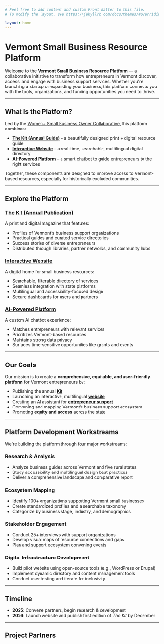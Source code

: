 ```yaml
---
# Feel free to add content and custom Front Matter to this file.
# To modify the layout, see https://jekyllrb.com/docs/themes/#overriding-theme-defaults

layout: home
---
```

# Vermont Small Business Resource Platform

Welcome to the **Vermont Small Business Resource Platform** — a collaborative initiative to transform how entrepreneurs in Vermont discover, access, and engage with business support services. Whether you're launching a startup or expanding your business, this platform connects you with the tools, organizations, and funding opportunities you need to thrive.

---

## What Is the Platform?

Led by the [Women+ Small Business Owner Collaborative](#project-partners), this platform combines:

- **[The Kit (Annual Guide)](#the-kit-annual-publication)** – a beautifully designed print + digital resource guide
- **[Interactive Website](#interactive-website)** – a real-time, searchable, multilingual digital directory
- **[AI-Powered Platform](#ai-powered-platform)** – a smart chatbot to guide entrepreneurs to the right services

Together, these components are designed to improve access to Vermont-based resources, especially for historically excluded communities.

---

## Explore the Platform

### [The Kit (Annual Publication)](#the-kit-annual-publication)
A print and digital magazine that features:
- Profiles of Vermont’s business support organizations
- Practical guides and curated service directories
- Success stories of diverse entrepreneurs
- Distributed through libraries, partner networks, and community hubs

### [Interactive Website](#interactive-website)
A digital home for small business resources:
- Searchable, filterable directory of services
- Seamless integration with state platforms
- Multilingual and accessibility-focused design
- Secure dashboards for users and partners

### [AI-Powered Platform](#ai-powered-platform)
A custom AI chatbot experience:
- Matches entrepreneurs with relevant services
- Prioritizes Vermont-based resources
- Maintains strong data privacy
- Surfaces time-sensitive opportunities like grants and events

---

## Our Goals

Our mission is to create a **comprehensive, equitable, and user-friendly platform** for Vermont entrepreneurs by:

- Publishing the annual **[Kit](#the-kit-annual-publication)**
- Launching an interactive, multilingual **[website](#interactive-website)**
- Creating an AI assistant for **[entrepreneur support](#ai-powered-platform)**
- Convening and mapping Vermont’s business support ecosystem
- Promoting **equity and access** across the state

---

## Platform Development Workstreams

We're building the platform through four major workstreams:

### Research & Analysis
- Analyze business guides across Vermont and five rural states
- Study accessibility and multilingual design best practices
- Deliver a comprehensive landscape and comparative report

### Ecosystem Mapping
- Identify 100+ organizations supporting Vermont small businesses
- Create standardized profiles and a searchable taxonomy
- Categorize by business stage, industry, and demographics

### Stakeholder Engagement
- Conduct 25+ interviews with support organizations
- Develop visual maps of resource connections and gaps
- Plan and support ecosystem convening events

### Digital Infrastructure Development
- Build pilot website using open-source tools (e.g., WordPress or Drupal)
- Implement dynamic directory and content management tools
- Conduct user testing and iterate for inclusivity

---

## Timeline

- **2025**: Convene partners, begin research & development
- **2026**: Launch website and publish first edition of *The Kit* by December

---

## Project Partners




